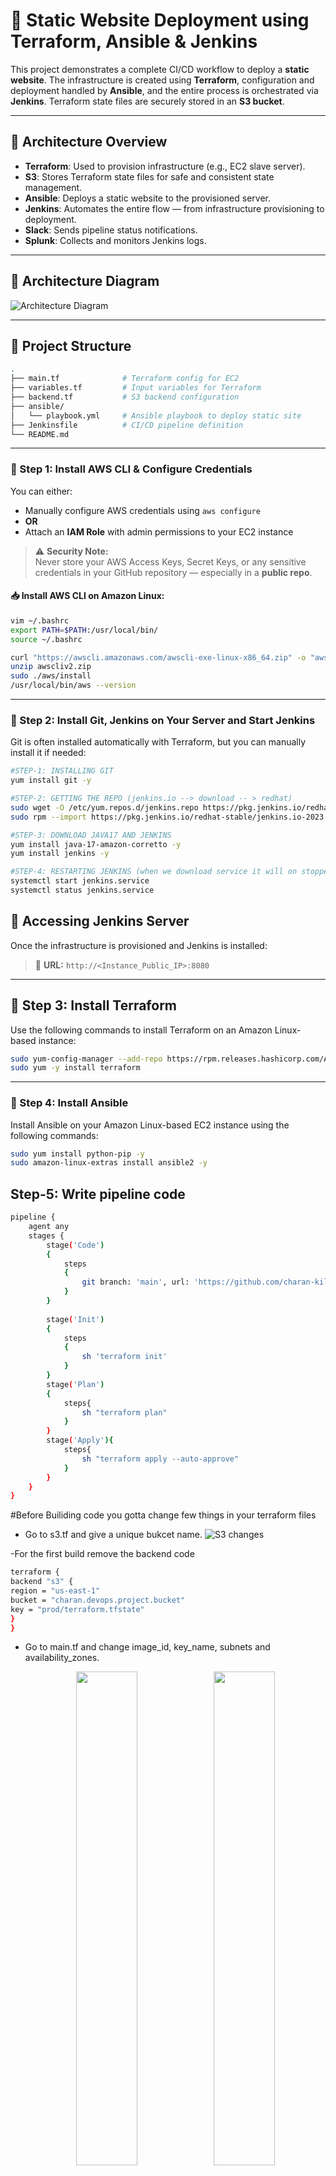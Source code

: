 # 🚀 Static Website Deployment using Terraform, Ansible & Jenkins

This project demonstrates a complete CI/CD workflow to deploy a **static website**. The infrastructure is created using **Terraform**, configuration and deployment handled by **Ansible**, and the entire process is orchestrated via **Jenkins**. Terraform state files are securely stored in an **S3 bucket**.

---

## 🧱 Architecture Overview

- **Terraform**: Used to provision infrastructure (e.g., EC2 slave server).
- **S3**: Stores Terraform state files for safe and consistent state management.
- **Ansible**: Deploys a static website to the provisioned server.
- **Jenkins**: Automates the entire flow — from infrastructure provisioning to deployment.
- **Slack**: Sends pipeline status notifications.
- **Splunk**: Collects and monitors Jenkins logs.

---
## 📸 Architecture Diagram

![Architecture Diagram](docs/assets/arch.png)

---

## 📂 Project Structure

```bash
.
├── main.tf              # Terraform config for EC2
├── variables.tf         # Input variables for Terraform
├── backend.tf           # S3 backend configuration
├── ansible/
│   └── playbook.yml     # Ansible playbook to deploy static site
├── Jenkinsfile          # CI/CD pipeline definition
└── README.md
```

---

### 🧰 Step 1: Install AWS CLI & Configure Credentials

You can either:

- Manually configure AWS credentials using `aws configure`
- **OR**
- Attach an **IAM Role** with admin permissions to your EC2 instance

> ⚠️ **Security Note:**  
> Never store your AWS Access Keys, Secret Keys, or any sensitive credentials in your GitHub repository — especially in a **public repo**.  

#### 📥 Install AWS CLI on Amazon Linux:

```bash
vim ~/.bashrc
export PATH=$PATH:/usr/local/bin/
source ~/.bashrc

curl "https://awscli.amazonaws.com/awscli-exe-linux-x86_64.zip" -o "awscliv2.zip"
unzip awscliv2.zip
sudo ./aws/install
/usr/local/bin/aws --version
```

---

### 🧰 Step 2: Install Git, Jenkins on Your Server and Start Jenkins

Git is often installed automatically with Terraform, but you can manually install it if needed:

```bash
#STEP-1: INSTALLING GIT
yum install git -y

#STEP-2: GETTING THE REPO (jenkins.io --> download -- > redhat)
sudo wget -O /etc/yum.repos.d/jenkins.repo https://pkg.jenkins.io/redhat-stable/jenkins.repo
sudo rpm --import https://pkg.jenkins.io/redhat-stable/jenkins.io-2023.key

#STEP-3: DOWNLOAD JAVA17 AND JENKINS
yum install java-17-amazon-corretto -y
yum install jenkins -y

#STEP-4: RESTARTING JENKINS (when we download service it will on stopped state)
systemctl start jenkins.service
systemctl status jenkins.service
```
## 🔗 Accessing Jenkins Server
Once the infrastructure is provisioned and Jenkins is installed:

> 📍 **URL:** `http://<Instance_Public_IP>:8080`

---

## 🧰 Step 3: Install Terraform

Use the following commands to install Terraform on an Amazon Linux-based instance:

```bash
sudo yum-config-manager --add-repo https://rpm.releases.hashicorp.com/AmazonLinux/hashicorp.repo
sudo yum -y install terraform
```

---

### 🧰 Step 4: Install Ansible

Install Ansible on your Amazon Linux-based EC2 instance using the following commands:

```bash
sudo yum install python-pip -y
sudo amazon-linux-extras install ansible2 -y
```

## Step-5: Write pipeline code
```bash
pipeline {
    agent any
    stages {
        stage('Code') 
        {
            steps 
            {
                git branch: 'main', url: 'https://github.com/charan-kilana/Terraform-Ansible-Jenkins-pipeline.git'
            }
        }
        
        stage('Init')
        {
            steps
            {
                sh 'terraform init'
            }
        }
        stage('Plan')
        {
            steps{
                sh "terraform plan"
            }
        }
        stage('Apply'){
            steps{
                sh "terraform apply --auto-approve"
            }
        }
    }
}
```

#Before Builiding code you gotta change few things in your terraform files

- Go to s3.tf and give a unique bukcet name.
  ![S3 changes](docs/assets/s3_change.png)
  
-For the first build remove the backend code
```bash
terraform {
backend "s3" {
region = "us-east-1"
bucket = "charan.devops.project.bucket"
key = "prod/terraform.tfstate"
}
}
```

- Go to main.tf and change image_id, key_name, subnets and availability_zones.
  <p align="center">
  <img src="docs/assets/main_1.png" width="45%"/>
  <img src="docs/assets/main_2.png" width="45%"/>
</p>

---

---

### 🧰 Step 5: Configure S3 Backend for Storing State Files

Once your pipeline is successful and the S3 bucket is created, you can configure Terraform to use **remote state storage** in an S3 bucket by adding the following to `s3.tf`:

```bash
terraform {
backend "s3" {
region = "us-east-1"
bucket = "charan.devops.project.bucket"
key = "prod/terraform.tfstate"
}
}
```
  







